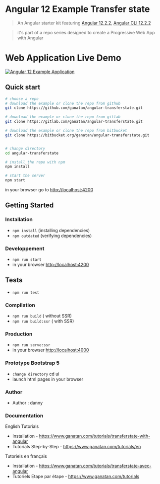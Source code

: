 # Angular 12 Example Transfer state

> An Angular starter kit featuring [Angular 12.2.2](https://angular.io), [Angular CLI 12.2.2](https://cli.angular.io/)

> it's part of a repo series designed to create a Progressive Web App with Angular

# Web Application Live Demo
<a href="https://angular.ganatan.com/">
  <img src="https://media.giphy.com/media/RfqiR12yhtHpwaItBq/giphy.gif" alt="Angular 12 Example Application"/>
</a>

## Quick start

```bash
# choose a repo
# download the example or clone the repo from github
git clone https://github.com/ganatan/angular-transferstate.git

# download the example or clone the repo from gitlab
git clone https://gitlab.com/ganatan/angular-transferstate.git

# download the example or clone the repo from bitbucket
git clone https://bitbucket.org/ganatan/angular-transferstate.git


# change directory
cd angular-transferstate

# install the repo with npm
npm install

# start the server
npm start

```
in your browser go to [http://localhost:4200](http://localhost:4200) 


## Getting Started


### Installation
* `npm install` (installing dependencies)
* `npm outdated` (verifying dependencies)

### Developpement
* `npm run start`
* in your browser [http://localhost:4200](http://localhost:4200) 

## Tests
* `npm run test`

### Compilation
* `npm run build`       ( without SSR)
* `npm run build:ssr`   ( with SSR)

### Production
* `npm run serve:ssr`
* in your browser [http://localhost:4000](http://localhost:4000) 

### Prototype Bootstrap 5
* `change directory` cd ui
* launch html pages in your browser


### Author
* Author  : danny

### Documentation

English Tutorials
- Installation - https://www.ganatan.com/tutorials/transferstate-with-angular
- Tutorials Step-by-Step - https://www.ganatan.com/tutorials/en

Tutoriels en français
- Installation - https://www.ganatan.com/tutorials/transferstate-avec-angular
- Tutoriels Etape par étape - https://www.ganatan.com/tutorials
